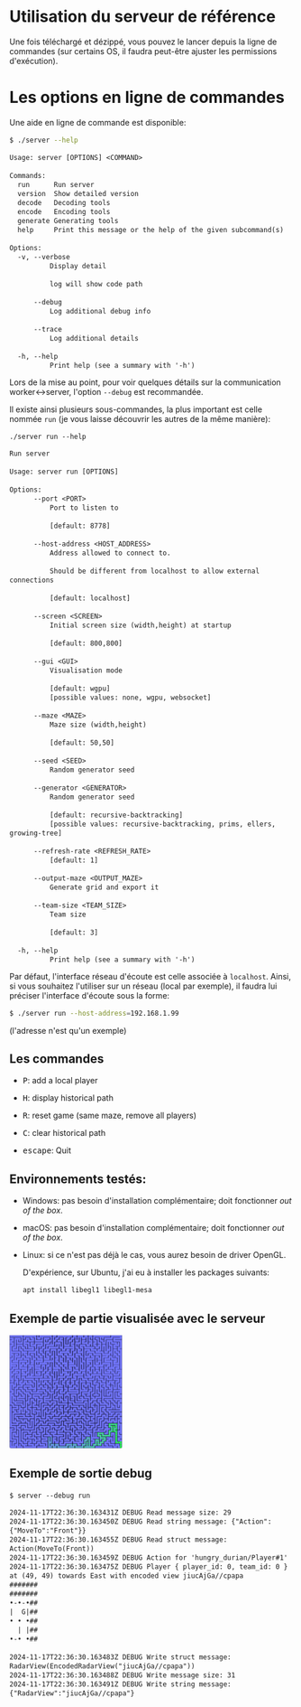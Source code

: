 # Utilisation du serveur de référence

Une fois téléchargé et dézippé, vous pouvez le lancer depuis la ligne de commandes (sur certains OS, il faudra peut-être
ajuster les permissions d'exécution).

# Les options en ligne de commandes

Une aide en ligne de commande est disponible:

```bash
$ ./server --help
```

```
Usage: server [OPTIONS] <COMMAND>

Commands:
  run      Run server
  version  Show detailed version
  decode   Decoding tools
  encode   Encoding tools
  generate Generating tools
  help     Print this message or the help of the given subcommand(s)

Options:
  -v, --verbose
          Display detail

          log will show code path

      --debug
          Log additional debug info

      --trace
          Log additional details

  -h, --help
          Print help (see a summary with '-h')
```

Lors de la mise au point, pour voir quelques détails sur la communication worker<->server, l'option `--debug` est
recommandée.

Il existe ainsi plusieurs sous-commandes, la plus important est celle nommée `run` (je vous laisse découvrir les autres
de la même manière):

```
./server run --help
```

```
Run server

Usage: server run [OPTIONS]

Options:
      --port <PORT>
          Port to listen to

          [default: 8778]

      --host-address <HOST_ADDRESS>
          Address allowed to connect to.

          Should be different from localhost to allow external connections

          [default: localhost]

      --screen <SCREEN>
          Initial screen size (width,height) at startup

          [default: 800,800]

      --gui <GUI>
          Visualisation mode

          [default: wgpu]
          [possible values: none, wgpu, websocket]
          
      --maze <MAZE>
          Maze size (width,height)

          [default: 50,50]

      --seed <SEED>
          Random generator seed

      --generator <GENERATOR>
          Random generator seed

          [default: recursive-backtracking]
          [possible values: recursive-backtracking, prims, ellers, growing-tree]

      --refresh-rate <REFRESH_RATE>
          [default: 1]

      --output-maze <OUTPUT_MAZE>
          Generate grid and export it

      --team-size <TEAM_SIZE>
          Team size

          [default: 3]
          
  -h, --help
          Print help (see a summary with '-h')
```

Par défaut, l'interface réseau d'écoute est celle associée à `localhost`. Ainsi, si vous souhaitez l'utiliser sur un
réseau (local par exemple), il faudra lui préciser l'interface d'écoute sous la forme:

```bash
$ ./server run --host-address=192.168.1.99
```

(l'adresse n'est qu'un exemple)

## Les commandes

- <kbd>P</kbd>: add a local player

- <kbd>H</kbd>: display historical path

- <kbd>R</kbd>: reset game (same maze, remove all players)

- <kbd>C</kbd>: clear historical path

- <kbd>escape</kbd>: Quit

## Environnements testés:

* Windows: pas besoin d'installation complémentaire; doit fonctionner *out of the box*.

* macOS: pas besoin d'installation complémentaire; doit fonctionner *out of the box*.

* Linux: si ce n'est pas déjà le cas, vous aurez besoin de driver OpenGL.

  D'expérience, sur Ubuntu, j'ai eu à installer les packages suivants:

  ```bash
  apt install libegl1 libegl1-mesa
  ```

## Exemple de partie visualisée avec le serveur

<img src="images/random_maze_in_action.png" width="200">
  
## Exemple de sortie debug

```
$ server --debug run
```

```
2024-11-17T22:36:30.163431Z DEBUG Read message size: 29
2024-11-17T22:36:30.163450Z DEBUG Read string message: {"Action":{"MoveTo":"Front"}}
2024-11-17T22:36:30.163455Z DEBUG Read struct message: Action(MoveTo(Front))
2024-11-17T22:36:30.163459Z DEBUG Action for 'hungry_durian/Player#1'
2024-11-17T22:36:30.163475Z DEBUG Player { player_id: 0, team_id: 0 } at (49, 49) towards East with encoded view jiucAjGa//cpapa
#######
#######
•-•-•##
|  G|##
• • •##
  | |##
•-• •##

2024-11-17T22:36:30.163483Z DEBUG Write struct message: RadarView(EncodedRadarView("jiucAjGa//cpapa"))
2024-11-17T22:36:30.163488Z DEBUG Write message size: 31
2024-11-17T22:36:30.163491Z DEBUG Write string message: {"RadarView":"jiucAjGa//cpapa"}
```